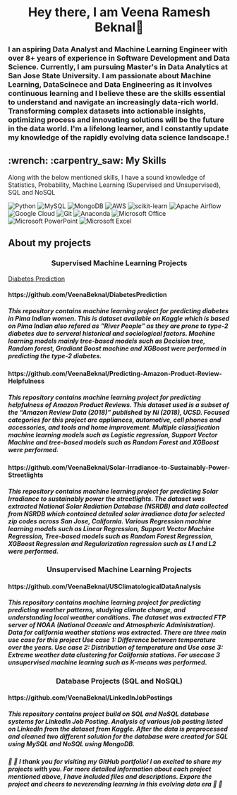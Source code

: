 
<h1 align = "center">Hey there, I am Veena Ramesh Beknal👋</h1>

### I an aspiring Data Analyst and Machine Learning Engineer with over 8+ years of experience in Software Development and Data Science. Currently, I am pursuing Master's in Data Analytics at San Jose State University. I am passionate about __Machine Learning__, __DataScinece__ and __Data Engineering__ as it involves continuous learning and I believe these are the skills essential to understand and navigate an increasingly data-rich world. Transforming complex datasets into actionable insights, optimizing process and innovating solutions will be the future in the data world. I'm a lifelong learner, and I constantly update my knowledge of the rapidly evolving data science landscape.!

<h2>:wrench: :carpentry_saw: My Skills </h2>

Along with the below mentioned skills, I have a sound knowledge of Statistics, Probability, Machine Learning (Supervised and Unsupervised), SQL and NoSQL
<br>
<a>

![Python](https://img.shields.io/badge/python-3670A0?style=for-the-badge&logo=python&logoColor=ffdd54)  ![MySQL](https://img.shields.io/badge/mysql-%2300f.svg?style=for-the-badge&logo=mysql&logoColor=white) ![MongoDB](https://img.shields.io/badge/MongoDB-%234ea94b.svg?style=for-the-badge&logo=mongodb&logoColor=white) ![AWS](https://img.shields.io/badge/AWS-%23FF9900.svg?style=for-the-badge&logo=amazon-aws&logoColor=white) ![scikit-learn](https://img.shields.io/badge/scikit--learn-%23F7931E.svg?style=for-the-badge&logo=scikit-learn&logoColor=white) ![Apache Airflow](https://img.shields.io/badge/Apache%20Airflow-017CEE?style=for-the-badge&logo=Apache%20Airflow&logoColor=white) ![Google Cloud](https://img.shields.io/badge/GoogleCloud-%234285F4.svg?style=for-the-badge&logo=google-cloud&logoColor=white) ![Git](https://img.shields.io/badge/git-%23F05033.svg?style=for-the-badge&logo=git&logoColor=white) ![Anaconda](https://img.shields.io/badge/Anaconda-%2344A833.svg?style=for-the-badge&logo=anaconda&logoColor=white) ![Microsoft Office](https://img.shields.io/badge/Microsoft_Office-D83B01?style=for-the-badge&logo=microsoft-office&logoColor=white) ![Microsoft PowerPoint](https://img.shields.io/badge/Microsoft_PowerPoint-B7472A?style=for-the-badge&logo=microsoft-powerpoint&logoColor=white) ![Microsoft Excel](https://img.shields.io/badge/Microsoft_Excel-217346?style=for-the-badge&logo=microsoft-excel&logoColor=white)

<h2> About my projects </h2>

<h3 align = "center">  Supervised Machine Learning Projects </h3> 

<a href="https://github.com/VeenaBeknal/DiabetesPrediction">Diabetes Prediction</a>

<h4> https://github.com/VeenaBeknal/DiabetesPrediction <h4>

##### This repository contains machine learning project for predicting diabetes in Pima Indian women. This is dataset available on Kaggle which is based on Pima Indian also refered as "River People" as they are prone to type-2 diabetes due to serveral historical and sociological factors. Machine learning models mainly tree-based models such as Decision tree, Random forest, Gradiant Boost machine and XGBoost were performed in predicting the type-2 diabetes.


<h4> https://github.com/VeenaBeknal/Predicting-Amazon-Product-Review-Helpfulness <h4>

##### This repository contains machine learning project for predicting helpfulness of Amazon Product Reviews. This dataset used is a subset of the “Amazon Review Data (2018)” published by Ni (2018), UCSD. Focused categories for this project are appliances, automotive, cell phones and accessories, and tools and home improvement. Multiple classification machine learning models such as Logistic regression, Support Vector Machine and tree-based models such as Random Forest and XGBoost were performed.


<h4> https://github.com/VeenaBeknal/Solar-Irradiance-to-Sustainably-Power-Streetlights <h4>

##### This repository contains machine learning project for predicting Solar Irradiance to sustainably power the streetlights. The dataset was extracted National Solar Radiation Database (NSRDB) and data collected from NSRDB which contained detailed solar irradiance data for selected zip codes across San Jose, California. Various Regression machine learning models such as Linear Regression, Support Vector Machine Regression, Tree-based models such as Random Forest Regression, XGBoost Regression and Regularization regression such as L1 and L2 were performed.

<h3 align = "center">  Unsupervised Machine Learning Projects </h3> 

<h4> https://github.com/VeenaBeknal/USClimatologicalDataAnalysis <h4>

##### This repository contains machine learning project for predicting predicting weather patterns, studying climate change, and understanding local weather conditions. The dataset was extracted FTP server of NOAA (National Oceanic and Atmospheric Administration). Data for california weather stations was extracted. There are three main use case for this project Use case 1: Difference between temperature over the years. Use case 2: Distribution of temperature and Use case 3: Extreme weather data clustering for California stations. For usecase 3 unsupervised machine learning such as K-means was performed.


<h3 align = "center">  Database Projects (SQL and NoSQL) </h3> 

<h4> https://github.com/VeenaBeknal/LinkedInJobPostings <h4>

##### This repository contains project build on SQL and NoSQL database systems for LinkedIn Job Posting. Analysis of various job posting listed on LinkedIn from the dataset from Kaggle. After the data is preprocessed and cleaned two different solution for the database were created for SQL using MySQL and NoSQL using MongoDB. 


<h5> 🙂 🙂 I thank you for visiting my GitHub portfolio! I an excited to share my projects with you. For more detailed information about each project mentioned above, I have included files and descriptions. Expore the project and cheers to neverending learning in this evolving data era 🙂 🙂

<!--
**VeenaBeknal/VeenaBeknal** is a ✨ _special_ ✨ repository because its `README.md` (this file) appears on your GitHub profile.

Here are some ideas to get you started:

- 🔭 I’m currently working on ...
- 🌱 I’m currently learning ...
- 👯 I’m looking to collaborate on ...
- 🤔 I’m looking for help with ...
- 💬 Ask me about ...
- 📫 How to reach me: ...
- 😄 Pronouns: She/Her
- ⚡ Fun fact: ...
-->
